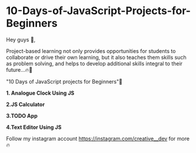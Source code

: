 # 10-Days-of-JavaScript-Projects-for-Beginners

Hey guys 👋,

Project-based learning not only provides opportunities for students to collaborate or drive their own learning, but it also teaches them skills such as problem solving, and helps to develop additional skills integral to their future...🔥👀

"10 Days of JavaScript projects for Beginners"📌

**1. Analogue Clock Using JS**


**2.JS Calculator**


**3.TODO App**


**4.Text Editor Using JS**

Follow my instagram account https://instagram.com/creative__dev for more 🔥
